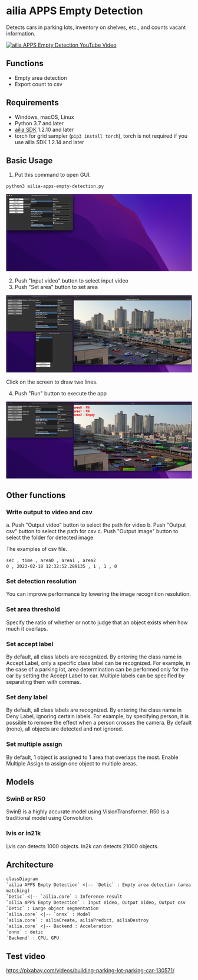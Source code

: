 # ailia APPS Empty Detection

Detects cars in parking lots, inventory on shelves, etc., and counts vacant information.

[![ailia APPS Empty Detection YouTube Video](http://img.youtube.com/vi/zgclmbgboPg/0.jpg)](https://www.youtube.com/watch?v=zgclmbgboPg)

## Functions

- Empty area detection
- Export count to csv

## Requirements

- Windows, macOS, Linux
- Python 3.7 and later
- [ailia SDK](https://github.com/axinc-ai/ailia-models/blob/master/TUTORIAL.md) 1.2.10 and later
- torch for grid sampler (`pip3 install torch`), torch is not required if you use ailia SDK 1.2.14 and later

## Basic Usage

1. Put this command to open GUI.

```
python3 ailia-apps-empty-detection.py
```

![Open GUI](./tutorial/open.jpg)

2. Push "Input video" button to select input video
3. Push "Set area" button to set area

![Set area](./tutorial/area.jpg)

Click on the screen to draw two lines.

4. Push "Run" button to execute the app

![Run app](./tutorial/run.jpg)

## Other functions

### Write output to video and csv

a. Push "Output video" button to select the path for video
b. Push "Output csv" button to select the path for csv
c. Push "Output image" button to select the folder for detected image

The examples of csv file.

```
sec , time , area0 , area1 , area2
0 , 2023-02-18 12:32:52.289135 , 1 , 1 , 0
```

### Set detection resolution

You can improve performance by lowering the image recognition resolution.

### Set area threshold

Specify the ratio of whether or not to judge that an object exists when how much it overlaps.

### Set accept label

By default, all class labels are recognized.
By entering the class name in Accept Label, only a specific class label can be recognized.
For example, in the case of a parking lot, area determination can be performed only for the car by setting the Accept Label to car.
Multiple labels can be specified by separating them with commas.

### Set deny label

By default, all class labels are recognized.
By entering the class name in Deny Label, ignoring certain labels.
For example, by specifying person, it is possible to remove the effect when a person crosses the camera.
By default (none), all objects are detected and not ignored.

### Set multiple assign

By default, 1 object is assigned to 1 area that overlaps the most. Enable Multiple Assign to assign one object to multiple areas.

## Models

### SwinB or R50

SwinB is a highly accurate model using VisionTransformer. R50 is a traditional model using Convolution.

### lvis or in21k

Lvis can detects 1000 objects. In2k can detects 21000 objects.

## Architecture

```mermaid
classDiagram
`ailia APPS Empty Detection` <|-- `Detic` : Empty area detection (area matching)
`Detic` <|-- `ailia.core` : Inference result
`ailia APPS Empty Detection` : Input Video, Output Video, Output csv
`Detic` : Large object segmentation
`ailia.core` <|-- `onnx` : Model
`ailia.core` : ailiaCreate, ailiaPredict, ailiaDestroy
`ailia.core` <|-- Backend : Acceleration
`onnx` : detic
`Backend` : CPU, GPU
```

## Test video

https://pixabay.com/videos/building-parking-lot-parking-car-130571/
